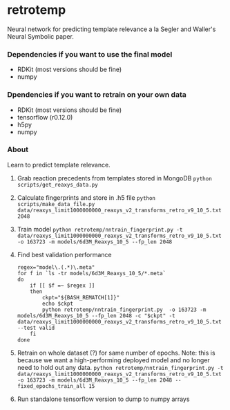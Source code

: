 # retrotemp


Neural network for predicting template relevance a la Segler and Waller's Neural Symbolic paper. 


### Dependencies if you want to use the final model
- RDKit (most versions should be fine)
- numpy

### Dpendencies if you want to retrain on your own data
- RDKit (most versions should be fine)
- tensorflow (r0.12.0)
- h5py
- numpy

### About
Learn to predict template relevance. 

1. Grab reaction precedents from templates stored in MongoDB
    ```python scripts/get_reaxys_data.py```
1. Calculate fingerprints and store in .h5 file
    ```python scripts/make_data_file.py data/reaxys_limit1000000000_reaxys_v2_transforms_retro_v9_10_5.txt 2048```
1. Train model
    ```python retrotemp/nntrain_fingerprint.py -t data/reaxys_limit1000000000_reaxys_v2_transforms_retro_v9_10_5.txt -o 163723 -m models/6d3M_Reaxys_10_5 --fp_len 2048 ```
1. Find best validation performance
    ```
    regex="model\.(.*)\.meta"
    for f in `ls -tr models/6d3M_Reaxys_10_5/*.meta`
    do
        if [[ $f =~ $regex ]]
        then
            ckpt="${BASH_REMATCH[1]}"
            echo $ckpt
            python retrotemp/nntrain_fingerprint.py  -o 163723 -m models/6d3M_Reaxys_10_5 --fp_len 2048 -c "$ckpt" -t data/reaxys_limit1000000000_reaxys_v2_transforms_retro_v9_10_5.txt --test valid
        fi
    done
    ```
1. Retrain on whole dataset (?) for same number of epochs. Note: this is because we want a high-performing deployed model and no longer need to hold out any data.
    ```python retrotemp/nntrain_fingerprint.py -t data/reaxys_limit1000000000_reaxys_v2_transforms_retro_v9_10_5.txt -o 163723 -m models/6d3M_Reaxys_10_5 --fp_len 2048 --fixed_epochs_train_all 15```


1. Run standalone tensorflow version to dump to numpy arrays
